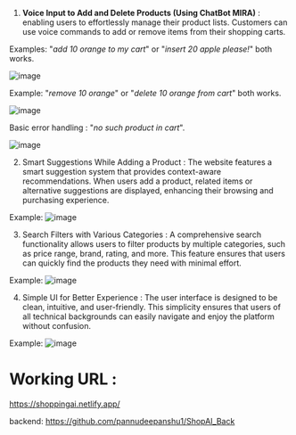 1. **Voice Input to Add and Delete Products (Using ChatBot MIRA)** :  enabling users to effortlessly manage their product lists. Customers can use voice commands to add or remove items from their shopping carts.

Examples: "*add 10 orange to my cart*" or "*insert 20 apple please!*" both works.

![image](https://github.com/user-attachments/assets/ef6161a0-e39b-439c-b290-25fa5fda5474)


Example: "*remove 10 orange*" or "*delete 10 orange from cart*" both works.

![image](https://github.com/user-attachments/assets/3997f28a-2209-42dc-9ac8-74d317c93cfc)


Basic error handling : "*no such product in cart*".

![image](https://github.com/user-attachments/assets/036697b5-bb9f-4c83-b4ed-bc40f9f3e613)


2. Smart Suggestions While Adding a Product : The website features a smart suggestion system that provides context-aware recommendations. When users add a product, related items or alternative suggestions are displayed, enhancing their browsing and purchasing experience.

Example: ![image](https://github.com/user-attachments/assets/7bed0383-2303-4bcb-af36-98dfe6b223af)


3. Search Filters with Various Categories : A comprehensive search functionality allows users to filter products by multiple categories, such as price range, brand, rating, and more. This feature ensures that users can quickly find the products they need with minimal effort.

Example: ![image](https://github.com/user-attachments/assets/6ae368b2-d3ae-4535-94a0-4dd6b0031795)


4. Simple UI for Better Experience : The user interface is designed to be clean, intuitive, and user-friendly. This simplicity ensures that users of all technical backgrounds can easily navigate and enjoy the platform without confusion.

Example: ![image](https://github.com/user-attachments/assets/2fe64876-3b89-4759-bf5a-d3224add9ad9)



# Working URL :
https://shoppingai.netlify.app/

backend: https://github.com/pannudeepanshu1/ShopAI_Back
